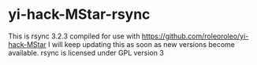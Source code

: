 # yi-hack-MStar-rsync

This is rsync 3.2.3 compiled for use with https://github.com/roleoroleo/yi-hack-MStar
I will keep updating this as soon as new versions become available.
rsync is licensed under GPL version 3


